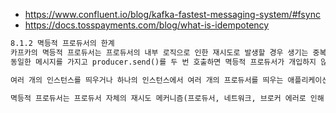 

- https://www.confluent.io/blog/kafka-fastest-messaging-system/#fsync
- https://docs.tosspayments.com/blog/what-is-idempotency

```markdown
8.1.2 멱등적 프로듀서의 한계
카프카의 멱등적 프로듀서는 프로듀서의 내부 로직으로 인한 재시도로 발생할 경우 생기는 중복만을 방지한다.
동일한 메시지를 가지고 producer.send()를 두 번 호출하면 멱등적 프로듀서가 개입하지 않는 만큼 중복된 메시지가 생기게 된다. 프로듀서 입장에서는 전송된 레코드 두 개가 실제로는 동일한 레코드인지 확인할 방법이 없기 때문이다. 프로듀서 예외를 잡아서 애플리케이션이 직접 재시도하는 것보다는 프로듀서에 탑재된 재시도 메커니즘을 사용하는 것이 언제나 더 낫다. 멱등적 프로듀서는 이 패턴을 더 편리하게 만들어준다. (재시도를 할 때 중복을 피할 수 있는 가장 쉬운 방법이기 때문이다.)

여러 개의 인스턴스를 띄우거나 하나의 인스턴스에서 여러 개의 프로듀서를 띄우는 애플리케이션들 역시 흔하다. 만약 이러한 프로듀서들 중 두 개가 동일한 메시지를 전송하려 시도할 경우, 멱등적 프로듀서는 중복을 잡아내지 못한다. 이러한 사례는 파일 디렉토리와 같은 원본에서 데이터를 읽어서 카프카로 쓰는 애플리케이션에서 꽤 흔하다. 만약 동일한 파일을 읽어서 카프카에 레코드를 쓰는 두 개의 애플리케이션 인스턴스가 뜨게 되면 해당 파일의 레코드들은 2번 이상 쓰여지게 될 것이다.

멱등적 프로듀서는 프로듀서 자체의 재시도 메커니즘(프로듀서, 네트워크, 브로커 에러로 인해 발생하는)에 의한 중복만을 방지할 뿐, 그 이상은 하지 않는다.
```